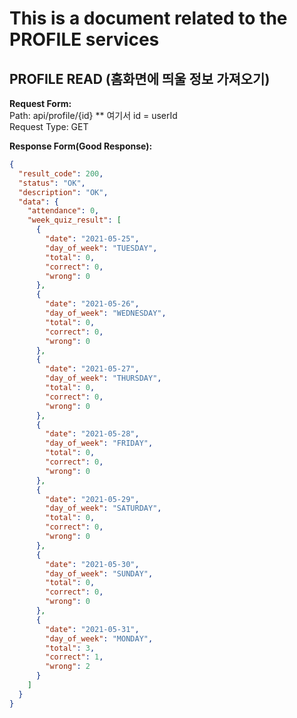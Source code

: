 # This is a document related to the PROFILE services

## PROFILE READ (홈화면에 띄울 정보 가져오기)
__Request Form:__   
Path: api/profile/{id}  ** 여기서 id = userId    
Request Type: GET   
   

__Response Form(Good Response):__
```json
{
  "result_code": 200,
  "status": "OK",
  "description": "OK",
  "data": {
    "attendance": 0,
    "week_quiz_result": [
      {
        "date": "2021-05-25",
        "day_of_week": "TUESDAY",
        "total": 0,
        "correct": 0,
        "wrong": 0
      },
      {
        "date": "2021-05-26",
        "day_of_week": "WEDNESDAY",
        "total": 0,
        "correct": 0,
        "wrong": 0
      },
      {
        "date": "2021-05-27",
        "day_of_week": "THURSDAY",
        "total": 0,
        "correct": 0,
        "wrong": 0
      },
      {
        "date": "2021-05-28",
        "day_of_week": "FRIDAY",
        "total": 0,
        "correct": 0,
        "wrong": 0
      },
      {
        "date": "2021-05-29",
        "day_of_week": "SATURDAY",
        "total": 0,
        "correct": 0,
        "wrong": 0
      },
      {
        "date": "2021-05-30",
        "day_of_week": "SUNDAY",
        "total": 0,
        "correct": 0,
        "wrong": 0
      },
      {
        "date": "2021-05-31",
        "day_of_week": "MONDAY",
        "total": 3,
        "correct": 1,
        "wrong": 2
      }
    ]
  }
}
```


